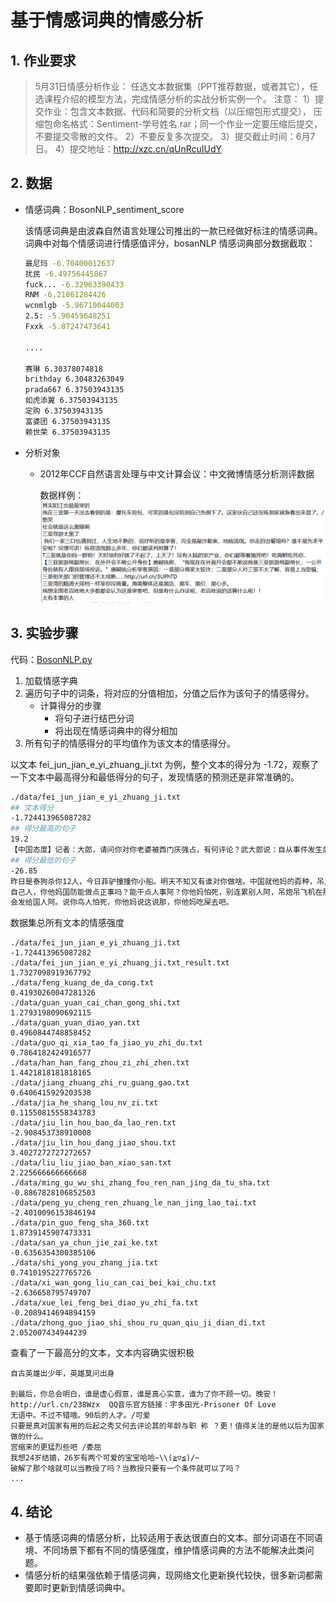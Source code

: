 # 基于情感词典的情感分析

## 1. 作业要求

> 5月31日情感分析作业：
>     任选文本数据集（PPT推荐数据，或者其它），任选课程介绍的模型方法，完成情感分析的实战分析实例一个。
>    注意：
> 1）提交作业：包含文本数据、代码和简要的分析文档（以压缩包形式提交）， 压缩包命名格式：Sentiment-学号姓名.rar；同一个作业一定要压缩后提交，不要提交零散的文件。
> 2）不要反复多次提交。
> 3）提交截止时间：6月7日。
> 4）提交地址：http://xzc.cn/qUnRcuIUdY

## 2. 数据

- 情感词典：BosonNLP_sentiment_score

  该情感词典是由波森自然语言处理公司推出的一款已经做好标注的情感词典。词典中对每个情感词进行情感值评分，bosanNLP 情感词典部分数据截取：

  ```bash
  最尼玛 -6.70400012637
  扰民 -6.49756445867
  fuck... -6.32963390433
  RNM -6.21861284426
  wcnmlgb -5.96710044003
  2.5: -5.90459648251
  Fxxk -5.87247473641
  
  ....
  
  赛琳 6.30378074818
  brithday 6.30483263049
  prada667 6.37503943135
  如虎添翼 6.37503943135
  定购 6.37503943135
  富婆团 6.37503943135
  赖世荣 6.37503943135
  ```

- 分析对象

  - 2012年CCF自然语言处理与中文计算会议：中文微博情感分析测评数据

    数据样例：
  	![](imgs/11-data-sample.png)

## 3. 实验步骤

代码：[BosonNLP.py](./BosonNLP.py)

1. 加载情感字典
2. 遍历句子中的词条，将对应的分值相加，分值之后作为该句子的情感得分。
   - 计算得分的步骤
     - 将句子进行结巴分词
     - 将出现在情感词典中的得分相加
3. 所有句子的情感得分的平均值作为该文本的情感得分。

以文本 fei_jun_jian_e_yi_zhuang_ji.txt 为例，整个文本的得分为 -1.72，观察了一下文本中最高得分和最低得分的句子，发现情感的预测还是非常准确的。

```bash
./data/fei_jun_jian_e_yi_zhuang_ji.txt
## 文本得分
-1.724413965087282
## 得分最高的句子
19.2
【中国态度】记者：大郎，请问你对你老婆被西门庆强占，有何评论？武大郎说：自从事件发生后，我密切关注事态进展。众所周知，金莲自古以来就是我老婆，我对其有无可争辩的主权。希望西门庆认清形势，本着武西双方世代友好的大局，尽快无条件释放金莲。我提倡搁置争议共同开发！
## 得分最低的句子
-26.85
昨日是泰狗杀你12人，今日菲驴撞撞你小船。明天不知又有谁对你做啥。中国就他妈的孬种，吊人一个，国防都防
自己人，你他妈国防能做点正事吗？能干点人事阿？你他妈怕死，别连累别人阿，吊炮吊飞机在那都生锈了，你不
会发给国人阿。说你鸟人怕死，你他妈说这说那，你他妈吃屎去吧。
```

数据集总所有文本的情感强度

```
./data/fei_jun_jian_e_yi_zhuang_ji.txt                                           
-1.724413965087282 
./data/fei_jun_jian_e_yi_zhuang_ji.txt_result.txt                                
1.7327098919367792
./data/feng_kuang_de_da_cong.txt
0.41930260047281326
./data/guan_yuan_cai_chan_gong_shi.txt
1.2793198090692115
./data/guan_yuan_diao_yan.txt
0.4960844748858452
./data/guo_qi_xia_tao_fa_jiao_yu_zhi_du.txt
0.7864182424916577
./data/han_han_fang_zhou_zi_zhi_zhen.txt
1.4421818181818165
./data/jiang_zhuang_zhi_ru_guang_gao.txt
0.6406415929203538
./data/jia_he_shang_lou_nv_zi.txt
0.11550815558343783
./data/jiu_lin_hou_bao_da_lao_ren.txt
-2.908453738910008
./data/jiu_lin_hou_dang_jiao_shou.txt
3.4027272727272657
./data/liu_liu_jiao_ban_xiao_san.txt
2.225666666666668
./data/ming_gu_wu_shi_zhang_fou_ren_nan_jing_da_tu_sha.txt
-0.8867828106852503
./data/peng_yu_cheng_ren_zhuang_le_nan_jing_lao_tai.txt
-2.4010096153846194
./data/pin_guo_feng_sha_360.txt
1.8739145907473331
./data/san_ya_chun_jie_zai_ke.txt
-0.6356354300385106
./data/shi_yong_you_zhang_jia.txt
0.7410195227765726
./data/xi_wan_gong_liu_can_cai_bei_kai_chu.txt
-2.636658795749707
./data/xue_lei_feng_bei_diao_yu_zhi_fa.txt
-0.2089414694894159
./data/zhong_guo_jiao_shi_shou_ru_quan_qiu_ji_dian_di.txt
2.052007434944239
```

查看了一下最高分的文本，文本内容确实很积极

```
自古英雄出少年，英雄莫问出身

到最后，你总会明白，谁是虚心假意，谁是真心实意，谁为了你不顾一切。晚安！
http://url.cn/238Wzx  QQ音乐官方链接：宇多田光-Prisoner Of Love
无语中。不过不错哦。90后的人才。/可爱
只要是真对国家有用的后起之秀又何去评论其的年龄与职 称 ？更！值得关注的是他以后为国家做的什么。
宫缩来的更猛烈些吧 /委屈
我想24岁结婚，26岁有两个可爱的宝宝哈哈~\\(≧▽≦)/~
破解了那个啥就可以当教授了吗？当教授只要有一个条件就可以了吗？
...
```

## 4. 结论

- 基于情感词典的情感分析，比较适用于表达很直白的文本。部分词语在不同语境、不同场景下都有不同的情感强度，维护情感词典的方法不能解决此类问题。
- 情感分析的结果强依赖于情感词典，现网络文化更新换代较快，很多新词都需要即时更新到情感词典中。

